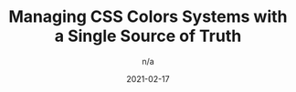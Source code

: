---
author: n/a
date: 2021-02-17
layout: post.njk
publisher: oomphinc
tags:
  - css
  - colors
  - maintainability
target_url: https://www.oomphinc.com/insights/css-color-design-system-json-scss-twig-php/
title: Managing CSS Colors Systems with a Single Source of Truth
---